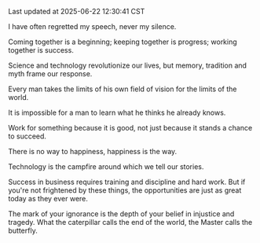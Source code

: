 Last updated at 2025-06-22 12:30:41 CST

I have often regretted my speech, never my silence.

Coming together is a beginning; keeping together is progress; working together is success.

Science and technology revolutionize our lives, but memory, tradition and myth frame our response.

Every man takes the limits of his own field of vision for the limits of the world.

It is impossible for a man to learn what he thinks he already knows.

Work for something because it is good, not just because it stands a chance to succeed.

There is no way to happiness, happiness is the way.

Technology is the campfire around which we tell our stories.

Success in business requires training and discipline and hard work. But if you're not frightened by these things, the opportunities are just as great today as they ever were.

The mark of your ignorance is the depth of your belief in injustice and tragedy. What the caterpillar calls the end of the world, the Master calls the butterfly.

